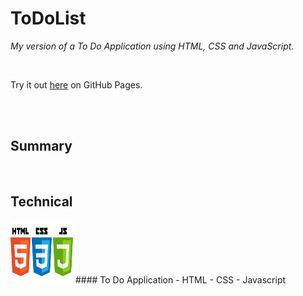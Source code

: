 # ToDoList

_My version of a To Do Application using HTML, CSS and JavaScript._

<br>

Try it out [here](https://graceec.github.io/ToDoList/) on GitHub Pages.

<br>


<br>


## Summary

<br>

## Technical

<img src ="language.png" width="100" height="100">
#### To Do Application 
- HTML
- CSS
- Javascript

